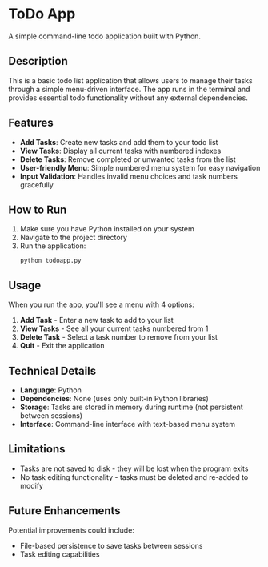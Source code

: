# ToDo App

A simple command-line todo application built with Python.

## Description

This is a basic todo list application that allows users to manage their tasks through a simple menu-driven interface. The app runs in the terminal and provides essential todo functionality without any external dependencies.

## Features

- **Add Tasks**: Create new tasks and add them to your todo list
- **View Tasks**: Display all current tasks with numbered indexes
- **Delete Tasks**: Remove completed or unwanted tasks from the list
- **User-friendly Menu**: Simple numbered menu system for easy navigation
- **Input Validation**: Handles invalid menu choices and task numbers gracefully

## How to Run

1. Make sure you have Python installed on your system
2. Navigate to the project directory
3. Run the application:
   ```
   python todoapp.py
   ```

## Usage

When you run the app, you'll see a menu with 4 options:

1. **Add Task** - Enter a new task to add to your list
2. **View Tasks** - See all your current tasks numbered from 1
3. **Delete Task** - Select a task number to remove from your list
4. **Quit** - Exit the application

## Technical Details

- **Language**: Python
- **Dependencies**: None (uses only built-in Python libraries)
- **Storage**: Tasks are stored in memory during runtime (not persistent between sessions)
- **Interface**: Command-line interface with text-based menu system

## Limitations

- Tasks are not saved to disk - they will be lost when the program exits
- No task editing functionality - tasks must be deleted and re-added to modify
  
  
## Future Enhancements

Potential improvements could include:
- File-based persistence to save tasks between sessions
- Task editing capabilities
